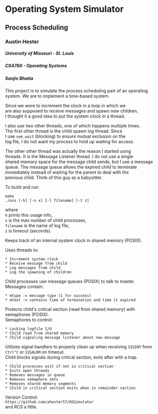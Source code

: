 # Operating System Simulator 
## Process Scheduling


### Austin Hester  
##### University of Missouri - St. Louis  
##### CS4760 - Operating Systems 
##### Sanjiv Bhatia  

This project is to simulate the process scheduling part of an 
operating system. We are to implement a time-based system.  

Since we were to increment the clock in a loop in which we  
are also supposed to receive messages and spawn new children,  
I thought it a good idea to put the system clock in a thread.  
 
I also use two other threads, one of which happens multiple times.  
The first other thread is the child spawn log thread. Since  
I use `sem_wait` (blocking) to ensure mutual exclusion on the  
log file, I do not want my process to hold up waiting for access.  

The other other thread was actually the reason I started using   
threads. It is the Message Listener thread. I do not use a single  
shared memory space for the message child sends, but I use a message  
queue. The message queue allows the expired child to terminate   
immediately instead of waiting for the parent to deal with the   
previous child. Think of this guy as a babysitter.  

To build and run:  
```  
make  
./oss [-h] [-s x] [-l filename] [-t z]
```
where  
`h` prints this usage info,  
`x` is the max number of child processes,  
`filename` is the name of log file,  
`z` is timeout (seconds).

Keeps track of an internal system clock in shared memory (POSIX).  

Uses threads to:  

	* Increment system clock
	* Receive message from child
	* Log messages from child
	* Log the spawning of children

Child processes use message queues (POSIX) to talk to master.  
Messages contain:

	* mtype := message type (1 for success) 
	* mtext := contains time of termination and time it expired

Protects child's critical section (read from shared memory) with semaphores (POSIX).   
Semaphores to control:  

	* Locking logfile I/O  
	* Child read from shared memory 
	* Child signaling message listener about new message

Utilizes signal handlers to properly clean up when receiving `SIGINT` from `Ctrl^C` or `SIGALRM` on timeout.  
Child blocks signals during critical section, exits after with a trap.  

	* Child processes exit if not in critical section  
	* Exits open threads
	* Removes messages in queue  
	* Removes semaphore sets  
	* Removes shared memory segments
	* Child in critical section exits when in remainder section  

Version Control:  
`https://github.com/ahester57/OSSimulator`  
and RCS a little.  
